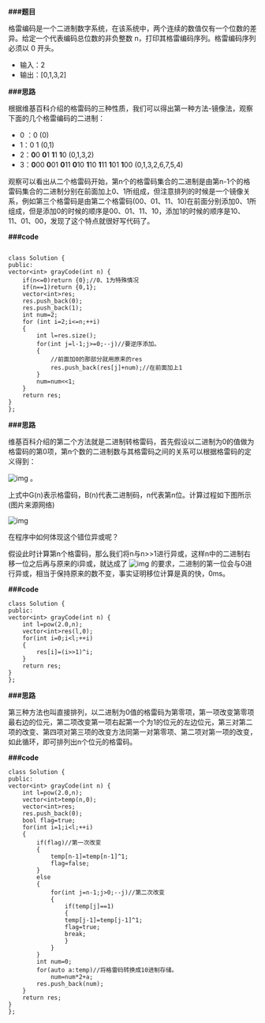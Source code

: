 **###题目**

格雷编码是一个二进制数字系统，在该系统中，两个连续的数值仅有一个位数的差异。给定一个代表编码总位数的非负整数 n，打印其格雷编码序列。格雷编码序列必须以 0 开头。

- 输入：2
- 输出：[0,1,3,2]

**###思路**

根据维基百科介绍的格雷码的三种性质，我们可以得出第一种方法-镜像法，观察下面的几个格雷编码的二进制：

- 0 ：0  (0)
- 1：0 1 (0,1)
- 2：**0**0 **0**1 **1**1 **1**0  (0,1,3,2)
- 3：**0**00 **0**01 **0**11 **0**10 **1**10 **1**11 **1**01 **1**00 (0,1,3,2,6,7,5,4)

观察可以看出从二个格雷码开始，第n个的格雷码集合的二进制是由第n-1个的格雷码集合的二进制分别在前面加上0、1所组成，但注意排列的时候是一个镜像关系，例如第三个格雷码是由第二个格雷码(00、01、11、10)在前面分别添加0、1所组成，但是添加0的时候的顺序是00、01、11、10，添加1的时候的顺序是10、11、01、00，发现了这个特点就很好写代码了。

**###code**

```

class Solution {
public:
vector<int> grayCode(int n) {
    if(n<=0)return {0};//0、1为特殊情况
    if(n==1)return {0,1};
    vector<int>res;
    res.push_back(0);
    res.push_back(1);
    int num=2;
    for (int i=2;i<=n;++i)
    {
        int l=res.size();
        for(int j=l-1;j>=0;--j)//要逆序添加。
        {
            //前面加0的那部分就用原来的res
            res.push_back(res[j]+num);//在前面加上1
        }
        num=num<<1;
    }
    return res;
}
};
```

**###思路**

维基百科介绍的第二个方法就是二进制转格雷码，首先假设以二进制为0的值做为格雷码的第0项，第n个数的二进制数与其格雷码之间的关系可以根据格雷码的定义得到：

 ![img](https://mmbiz.qpic.cn/mmbiz_svg/bj9JGugn6UeichWGHZwfNPhgkiaLbnibXJxcdKo3cC4eIEhnRkok7r7l8l2UjlrrQhZgEvpVRAScqrUypYw1jBzpTLVNtwIoptm/640?wx_fmt=svg&tp=webp&wxfrom=5&wx_lazy=1&wx_co=1) 。

上式中G(n)表示格雷码，B(n)代表二进制码，n代表第n位。计算过程如下图所示(图片来源网络)

![img](https://mmbiz.qpic.cn/mmbiz_jpg/90saic2EqxkJzywSibibpSLkjaKn3EOXfrLs9Uf7etKkXA9PsxpnXo4RvoOb16zHicSEVBCrtklrGfHs7nXrrY4TEw/640?wx_fmt=jpeg&tp=webp&wxfrom=5&wx_lazy=1&wx_co=1)



在程序中如何体现这个错位异或呢？

假设此时计算第n个格雷码，那么我们将n与n>>1进行异或，这样n中的二进制右移一位之后再与原来的i异或，就达成了 ![img](https://mmbiz.qpic.cn/mmbiz_svg/bj9JGugn6UeichWGHZwfNPhgkiaLbnibXJxtITlqqUNJTTaPDfNk5Zr3U2FwuBWmXmNKQY42iciaWA8TvqN3zkQO4riaBWYO2ks3KN/640?wx_fmt=svg&tp=webp&wxfrom=5&wx_lazy=1&wx_co=1) 的要求，二进制的第一位会与0进行异或，相当于保持原来的数不变，事实证明移位计算是真的快，0ms。

**###code**

```
class Solution {
public:
vector<int> grayCode(int n) {
    int l=pow(2.0,n);
    vector<int>res(l,0);
    for(int i=0;i<l;++i)
    {
        res[i]=(i>>1)^i;
    }
    return res;
}
};
```

**###思路**

第三种方法也叫直接排列，以二进制为0值的格雷码为第零项，第一项改变第零项最右边的位元，第二项改变第一项右起第一个为1的位元的左边位元，第三对第二项的改变、第四项对第三项的改变方法同第一对第零项、第二项对第一项的改变，如此循环，即可排列出n个位元的格雷码。

**###code**

```
class Solution {
public:
vector<int> grayCode(int n) {
    int l=pow(2.0,n);
    vector<int>temp(n,0);
    vector<int>res;
    res.push_back(0);
    bool flag=true;
    for(int i=1;i<l;++i)
    {
        if(flag)//第一次改变
        {
            temp[n-1]=temp[n-1]^1;
            flag=false;
        }
        else
        {
            for(int j=n-1;j>0;--j)//第二次改变
            {
                if(temp[j]==1)
                {
                temp[j-1]=temp[j-1]^1;
                flag=true;
                break;
                }
            }
        }
        int num=0;
        for(auto a:temp)//将格雷码转换成10进制存储。
            num=num*2+a;
        res.push_back(num);
    }
    return res;
}
};
```

 